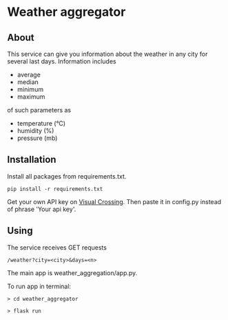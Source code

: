 # Weather aggregator
## About
This service can give you information about the weather in any city for several last days. Information includes 
- average
- median
- minimum
- maximum 

of such parameters as
- temperature (°C)
- humidity (%)
- pressure (mb)
## Installation
Install all packages from requirements.txt.

``pip install -r requirements.txt``

Get your own API key on [Visual Crossing](https://www.visualcrossing.com/). Then paste it in config.py instead of phrase 'Your api key'.

## Using
The service receives GET requests 

``/weather?city=<city>&days=<n>``

The main app is weather_aggregation/app.py.

To run app in terminal:

``> cd weather_aggregator``

``> flask run``
